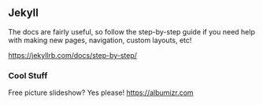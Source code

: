 ## Jekyll

The docs are fairly useful, so follow the step-by-step guide if you need help with making new pages, navigation, custom layouts, etc!

https://jekyllrb.com/docs/step-by-step/

### Cool Stuff

Free picture slideshow? Yes please! https://albumizr.com